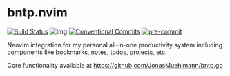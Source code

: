 # bntp.nvim
[![Build Status](https://travis-ci.com/JonasMuehlmann/productivity.nvim.svg?token=Vwfu8KoAQzt7HvYyFzCy&branch=main)](https://travis-ci.com/JonasMuehlmann/productivity.nvim) ![img](https://img.shields.io/badge/semver-2.0.0-green) [![Conventional Commits](https://img.shields.io/badge/Conventional%20Commits-1.0.0-yellow.svg)](https://conventionalcommits.org) [![pre-commit](https://img.shields.io/badge/pre--commit-enabled-brightgreen?logo=pre-commit&logoColor=white)](https://github.com/pre-commit/pre-commit)

Neovim integration for my personal all-in-one productivity system including components like bookmarks, notes, todos, projects, etc.

Core functionality available at https://github.com/JonasMuehlmann/bntp.go
